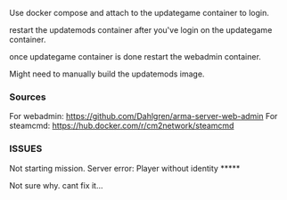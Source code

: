 Use docker compose and attach to the updategame container to login.

restart the updatemods container after you've login on the updategame container.

once updategame container is done restart the webadmin container.

 
Might need to manually build the updatemods image.

### Sources

For webadmin: https://github.com/Dahlgren/arma-server-web-admin
For steamcmd: https://hub.docker.com/r/cm2network/steamcmd


### ISSUES

Not starting mission. Server error: Player without identity *****

Not sure why. cant fix it...
